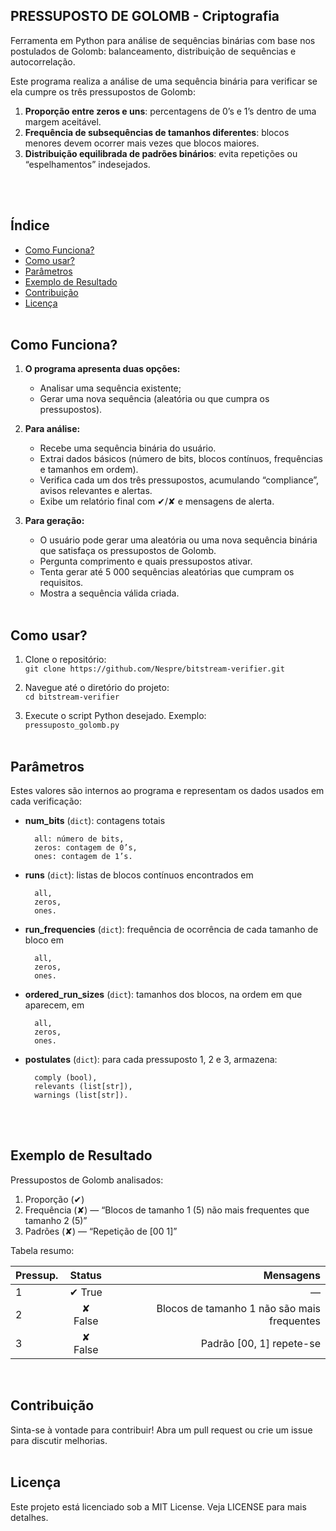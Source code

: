 ## PRESSUPOSTO DE GOLOMB - Criptografia
Ferramenta em Python para análise de sequências binárias com base nos postulados de Golomb: balanceamento, distribuição de sequências e autocorrelação.

Este programa realiza a análise de uma sequência binária para verificar se ela cumpre os três pressupostos de Golomb:
1. **Proporção entre zeros e uns**: percentagens de 0’s e 1’s dentro de uma margem aceitável.  
2. **Frequência de subsequências de tamanhos diferentes**: blocos menores devem ocorrer mais vezes que blocos maiores.  
3. **Distribuição equilibrada de padrões binários**: evita repetições ou “espelhamentos” indesejados.

<br><br> 

## Índice
- [Como Funciona?](#como-funciona)
- [Como usar?](#como-usar)
- [Parâmetros](#parâmetros)
- [Exemplo de Resultado](#exemplo-de-resultado)
- [Contribuição](#contribuição)
- [Licença](#licença)
<br><br>

## Como Funciona?

1. **O programa apresenta duas opções:**
   - Analisar uma sequência existente;  
   - Gerar uma nova sequência (aleatória ou que cumpra os pressupostos).

2. **Para análise:** 
   - Recebe uma sequência binária do usuário.  
   - Extrai dados básicos (número de bits, blocos contínuos, frequências e tamanhos em ordem).  
   - Verifica cada um dos três pressupostos, acumulando “compliance”, avisos relevantes e alertas.
   - Exibe um relatório final com ✔/✘ e mensagens de alerta.

3. **Para geração:**
   - O usuário pode gerar uma aleatória ou uma nova sequência binária que satisfaça os pressupostos de Golomb.
   - Pergunta comprimento e quais pressupostos ativar.  
   - Tenta gerar até 5 000 sequências aleatórias que cumpram os requisitos.  
   - Mostra a sequência válida criada.
<br><br>

## Como usar?
1. Clone o repositório: <br> `git clone https://github.com/Nespre/bitstream-verifier.git`

2. Navegue até o diretório do projeto:  <br> `cd bitstream-verifier`

3. Execute o script Python desejado. Exemplo:  <br> `pressuposto_golomb.py`
<br><br>

## Parâmetros
Estes valores são internos ao programa e representam os dados usados em cada verificação:

- **num_bits** (`dict`): contagens totais

        all: número de bits,
		zeros: contagem de 0’s,
        ones: contagem de 1’s.

- **runs** (`dict`): listas de blocos contínuos encontrados em

        all,
        zeros,
        ones.

- **run_frequencies** (`dict`): frequência de ocorrência de cada tamanho de bloco em

        all,
        zeros,
        ones.

- **ordered_run_sizes** (`dict`): tamanhos dos blocos, na ordem em que aparecem, em

        all,
        zeros,
        ones.

- **postulates** (`dict`): para cada pressuposto 1, 2 e 3, armazena:

        comply (bool),
        relevants (list[str]),
        warnings (list[str]).
<br><br>

## Exemplo de Resultado
Pressupostos de Golomb analisados:
1. Proporção (✔)  
2. Frequência (✘) — “Blocos de tamanho 1 (5) não mais frequentes que tamanho 2 (5)” 
3. Padrões   (✘) — “Repetição de [00 1]”  

Tabela resumo:

| Pressup. | Status | Mensagens |
|----------|:------:|----------:|
|    1     | ✔ True | —        |
|    2     | ✘ False | Blocos de tamanho 1 não são mais frequentes |
|    3     | ✘ False | Padrão [00, 1] repete-se |

<br>

## Contribuição
Sinta-se à vontade para contribuir! Abra um pull request ou crie um issue para discutir melhorias.
<br><br>

## Licença
Este projeto está licenciado sob a MIT License. Veja LICENSE para mais detalhes.